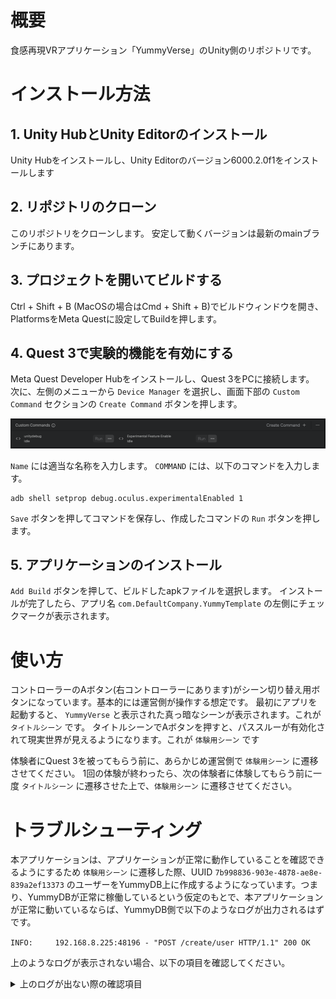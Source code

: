 # 概要
食感再現VRアプリケーション「YummyVerse」のUnity側のリポジトリです。

# インストール方法

## 1. Unity HubとUnity Editorのインストール
Unity Hubをインストールし、Unity Editorのバージョン6000.2.0f1をインストールします

## 2. リポジトリのクローン
このリポジトリをクローンします。
安定して動くバージョンは最新のmainブランチにあります。

## 3. プロジェクトを開いてビルドする
Ctrl + Shift + B (MacOSの場合はCmd + Shift + B)でビルドウィンドウを開き、PlatformsをMeta Questに設定してBuildを押します。


## 4. Quest 3で実験的機能を有効にする
Meta Quest Developer Hubをインストールし、Quest 3をPCに接続します。
次に、左側のメニューから `Device Manager` を選択し、画面下部の `Custom Command` セクションの `Create Command` ボタンを押します。

![Custom Command](./docs_image/adb.png)

`Name` には適当な名称を入力します。 `COMMAND` には、以下のコマンドを入力します。

``` 
adb shell setprop debug.oculus.experimentalEnabled 1
```

`Save` ボタンを押してコマンドを保存し、作成したコマンドの `Run` ボタンを押します。

## 5. アプリケーションのインストール
 `Add Build` ボタンを押して、ビルドしたapkファイルを選択します。
インストールが完了したら、アプリ名 `com.DefaultCompany.YummyTemplate` の左側にチェックマークが表示されます。

# 使い方
コントローラーのAボタン(右コントローラーにあります)がシーン切り替え用ボタンになっています。基本的には運営側が操作する想定です。
最初にアプリを起動すると、 `YummyVerse` と表示された真っ暗なシーンが表示されます。これが `タイトルシーン` です。
タイトルシーンでAボタンを押すと、パススルーが有効化されて現実世界が見えるようになります。これが `体験用シーン` です

体験者にQuest 3を被ってもらう前に、あらかじめ運営側で `体験用シーン` に遷移させてください。
1回の体験が終わったら、次の体験者に体験してもらう前に一度 `タイトルシーン` に遷移させた上で、`体験用シーン` に遷移させてください。

# トラブルシューティング
本アプリケーションは、アプリケーションが正常に動作していることを確認できるようにするため `体験用シーン` に遷移した際、UUID `7b998836-903e-4878-ae8e-839a2ef13373` のユーザーをYummyDB上に作成するようになっています。つまり、YummyDBが正常に稼働しているという仮定のもとで、本アプリケーションが正常に動いているならば、YummyDB側で以下のようなログが出力されるはずです。

`INFO:     192.168.8.225:48196 - "POST /create/user HTTP/1.1" 200 OK`

上のようなログが表示されない場合、以下の項目を確認してください。
<details><summary>上のログが出ない際の確認項目</summary>
## Quest 3がインターネットに接続しているか
Quest 3のWi-Fi設定を確認してください。

## APIエンドポイントの設定が間違っていないか
`Assets/FoodDB/Scripts/Model/TestFoodDBHandler.cs` の ` private const string APIEndpoint` がAPIエンドポイントのURLになっています。URLが実際に運用されているサーバーのものと一致するかどうか確認してください。
</details>
